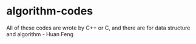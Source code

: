 # algorithm-codes
All of these codes are wrote by C++ or C, and there are for data structure and algorithm - Huan Feng
